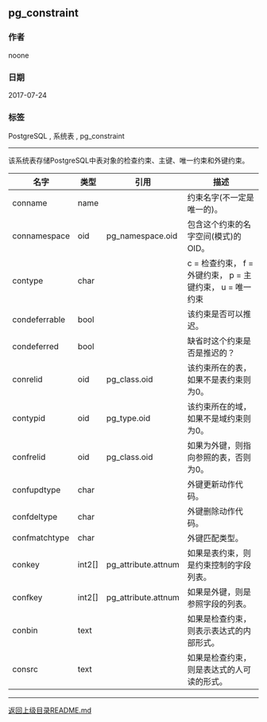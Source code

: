 ## pg_constraint

### 作者
noone

### 日期
2017-07-24

### 标签
PostgreSQL , 系统表 , pg_constraint

----
该系统表存储PostgreSQL中表对象的检查约束、主键、唯一约束和外键约束。

| 名字 | 类型 | 引用 | 描述 |
| ---- | ---- | ---- | ---- |
| conname	| name	| | 约束名字(不一定是唯一的)。|
| connamespace| oid| 	pg_namespace.oid	| 包含这个约束的名字空间(模式)的OID。|
| contype	| char	| | c = 检查约束， f = 外键约束， p = 主键约束， u = 唯一约束|
| condeferrable	| bool	| | 该约束是否可以推迟。|
| condeferred	| bool	| | 缺省时这个约束是否是推迟的？|
| conrelid	| oid	| pg_class.oid	| 该约束所在的表，如果不是表约束则为0。|
| contypid| 	oid	| pg_type.oid	| 该约束所在的域，如果不是域约束则为0。|
| confrelid	| oid| 	pg_class.oid	| 如果为外键，则指向参照的表，否则为0。|
| confupdtype	| char| | 	外键更新动作代码。|
| confdeltype	| char	| | 外键删除动作代码。|
| confmatchtype| 	char	| | 外键匹配类型。|
| conkey| 	int2[]| 	pg_attribute.attnum	| 如果是表约束，则是约束控制的字段列表。|
| confkey	| int2[]	| pg_attribute.attnum	| 如果是外键，则是参照字段的列表。|
| conbin	| text	| | 如果是检查约束，则表示表达式的内部形式。|
| consrc	| text	| | 如果是检查约束，则是表达式的人可读的形式。|
---
[返回上级目录README.md](../README.md)
